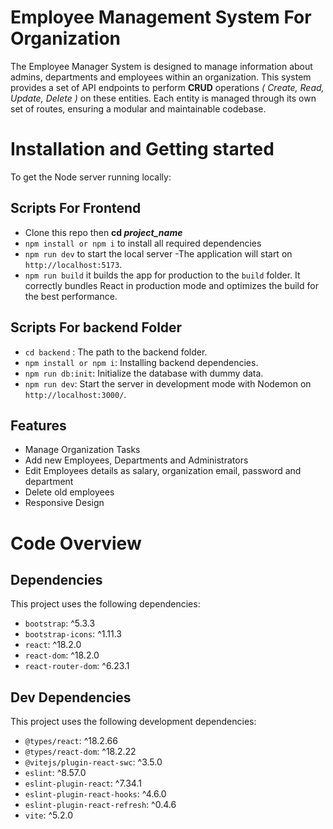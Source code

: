 # Employee Management System For Organization

The Employee Manager System is designed to manage information about admins, departments and employees within an organization. This system provides a set of  API endpoints to perform **CRUD** operations _( Create, Read, Update, Delete )_ on these entities. Each entity is managed through its own set of routes, ensuring a modular and maintainable codebase.


# Installation and Getting started
To get the Node server running locally:

## Scripts For Frontend

- Clone this repo then **cd _project_name_**
- `npm install or npm i` to install all required dependencies
- `npm run dev` to start the local server 
  -The application will start on `http://localhost:5173`.
- `npm run build` it builds the app for production to the `build` folder. It correctly bundles React in production mode and optimizes the build for the best performance.



## Scripts For backend Folder

- `cd backend` : The path to the backend folder.
- `npm install or npm i`: Installing backend dependencies.
- `npm run db:init`: Initialize the database with dummy data.
- `npm run dev`: Start the server in development mode with Nodemon on `http://localhost:3000/`.

## Features

- Manage Organization Tasks
- Add new Employees, Departments and Administrators
- Edit Employees details as salary, organization email, password and department 
- Delete old employees
- Responsive Design

# Code Overview

## Dependencies

This project uses the following dependencies:

- `bootstrap`: ^5.3.3
- `bootstrap-icons`: ^1.11.3
- `react`: ^18.2.0
- `react-dom`: ^18.2.0
- `react-router-dom`: ^6.23.1


## Dev Dependencies

This project uses the following development dependencies:

- `@types/react`: ^18.2.66
- `@types/react-dom`: ^18.2.22
- `@vitejs/plugin-react-swc`: ^3.5.0
- `eslint`: ^8.57.0
- `eslint-plugin-react`: ^7.34.1
- `eslint-plugin-react-hooks`: ^4.6.0
- `eslint-plugin-react-refresh`: ^0.4.6
- `vite`: ^5.2.0
